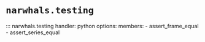 # `narwhals.testing`

::: narwhals.testing
    handler: python
    options:
      members:
        - assert_frame_equal
        - assert_series_equal
